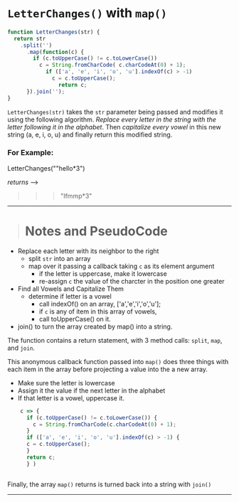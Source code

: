 # `LetterChanges()` with `map()`

```js
function LetterChanges(str) {
  return str
    .split('')
      .map(function(c) {
        if (c.toUpperCase() != c.toLowerCase()) 
          c = String.fromCharCode( c.charCodeAt(0) + 1);
            if (['a', 'e', 'i', 'o', 'u'].indexOf(c) > -1) 
              c = c.toUpperCase();
                return c;
      }).join('');
}
```

`LetterChanges(str)` takes the `str` parameter being passed and modifies it using the following algorithm. *Replace every letter in the string with the letter following it in the alphabet*. Then *capitalize every vowel* in this new string (a, e, i, o, u) and finally return this modified string.

### For Example:

LetterChanges(""hello*3")

*returns* -->
>>>"Ifmmp*3"

___

># Notes and PseudoCode 
* Replace each letter with its neighbor to the right
  - split `str` into an array
  - map over it passing a callback taking `c` as its element argument
    + if the letter is uppercase, make it lowercase
    + re-assign `c` the value of the charcter in the position one greater 
* Find all Vowels and Capitalize Them 
  - determine if letter is a vowel
    + call indexOf() on an array, ['a','e','i','o','u'];
    + if `c` is any of item in this array of vowels,
    + call toUpperCase() on it.
* join() to turn the array created by map() into a string. 

The function contains a return statement, with 3 method calls: `split`, `map`, and `join`.  

This anonymous callback function passed into `map()` does three things with each item in the array before projecting a value into the a new array. 

* Make sure the letter is lowercase
* Assign it the value if the next letter in the alphabet
* If that letter is a vowel, uppercase it. 

```js
    c => {
      if (c.toUpperCase() != c.toLowerCase()) {
        c = String.fromCharCode(c.charCodeAt(0) + 1);
      }
      if (['a', 'e', 'i', 'o', 'u'].indexOf(c) > -1) {
      c = c.toUpperCase();
      }
      return c;
      } )
     
```
Finally, the array `map()` returns is turned back into a string with `join()`

___











